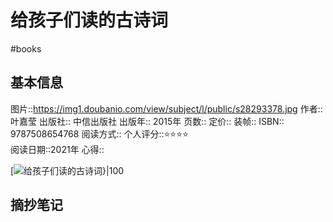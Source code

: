 # 给孩子们读的古诗词
#books 
## 基本信息

图片::https://img1.doubanio.com/view/subject/l/public/s28293378.jpg
作者:: 叶嘉莹
出版社:: 中信出版社
出版年:: 2015年
页数:: 
定价:: 
装帧:: 
ISBN:: 9787508654768
阅读方式::
个人评分::⭐⭐⭐⭐  
阅读日期::2021年
心得::

 [![给孩子们读的古诗词}|100](https://img1.doubanio.com/view/subject/l/public/s28293378.jpg )

## 摘抄笔记
